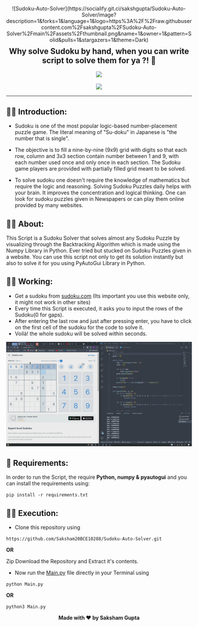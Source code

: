<p align="center">
![Sudoku-Auto-Solver](https://socialify.git.ci/sakshgupta/Sudoku-Auto-Solver/image?description=1&forks=1&language=1&logo=https%3A%2F%2Fraw.githubusercontent.com%2Fsakshgupta%2FSudoku-Auto-Solver%2Fmain%2Fassets%2Fthumbnail.png&name=1&owner=1&pattern=Solid&pulls=1&stargazers=1&theme=Dark)
<h2 align="center" style="margin-top: -4px !important;">Why solve Sudoku by hand, when you can write script to solve them for ya ?! 🤯</h2>
  <p align="center">
    <a href="https://www.python.org/">
    	<img src="https://img.shields.io/badge/python-v3.8-informational">
    </a>
  </p>
</p>
<p align="center">
	<img src="http://ForTheBadge.com/images/badges/made-with-python.svg">
</p>

---

## 👨‍🎓 Introduction:
-	Sudoku is one of the most popular logic-based number-placement puzzle game. The literal meaning of "Su-doku" in Japanese is "the number that is single".

-	The objective is to fill a nine-by-nine (9x9) grid with digits so that each row, column and 3x3 section contain number between 1 and 9, with each number used once and only once in each section. The Sudoku game players are provided with partially filled grid meant to be solved.

-	To solve sudoku one doesn't require the knowledge of mathematics but require the logic and reasoning. Solving Sudoku Puzzles daily helps with your brain. It improves the concentration and logical thinking. One can look for sudoku puzzles given in Newspapers or can play them online provided by many websites. 

## 👨‍🏫 About:

This Script is a Sudoku Solver that solves almost any Sudoku Puzzle by visualizing through the Backtracking Algorithm which is made using the Numpy Library in Python. Ever tried but stucked on Sudoku Puzzles given in a website. You can use this script not only to get its solution instantly but also to solve it for you using PyAutoGui Library in Python.

## 🚴‍♂️ Working:

- Get a sudoku from [sudoku.com](https://sudoku.com/) (Its important you use this website only, it might not work in other sites)
-	Every time this Script is executed, it asks you to input the rows of the Sudoku(0 for gaps).
-	After entering the last row and just after pressing enter, you have to click on the first cell of the sudoku for the code to solve it.
-	Voilà! the whole sudoku will be solved within seconds.

<p align="center">
	<img src="assets\example.png">
</p>

## 📐 Requirements:
In order to run the Script, the require **Python, numpy & pyautogui** and you can install the requirements using:
```
pip install -r requirements.txt
```

## 👨‍💻 Execution:
-	Clone this repository using
```
https://github.com/Saksham20BCE10288/Sudoku-Auto-Solver.git
```
**OR**

Zip Download the Repository and Extract it's contents.
-	Now run the [Main.py](Main.py) file directly in your Terminal using
```
python Main.py
```
**OR**
```
python3 Main.py
```

<p align='center'><b>Made with ❤ by Saksham Gupta</b></p>
